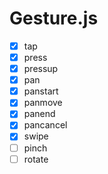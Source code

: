 # Gesture.js

- [x] tap
- [x] press
- [x] pressup
- [x] pan
- [x] panstart
- [x] panmove
- [x] panend
- [x] pancancel
- [x] swipe
- [ ] pinch
- [ ] rotate
